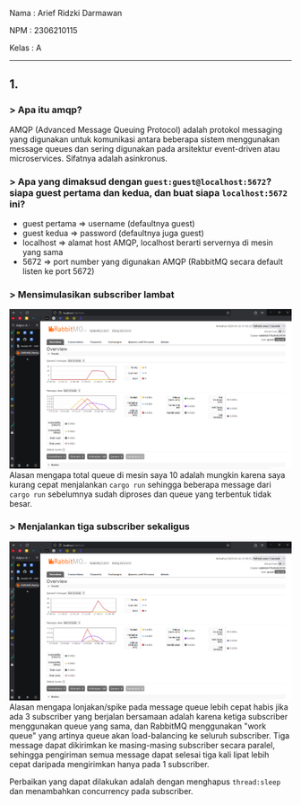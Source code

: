 Nama : Arief Ridzki Darmawan

NPM : 2306210115

Kelas : A

---
## 1.
### > Apa itu amqp?
AMQP (Advanced Message Queuing Protocol) adalah protokol messaging yang digunakan untuk komunikasi antara beberapa sistem menggunakan message queues dan sering digunakan pada arsitektur event-driven atau microservices. Sifatnya adalah asinkronus.

### > Apa yang dimaksud dengan ```guest:guest@localhost:5672```? siapa guest pertama dan kedua, dan buat siapa ```localhost:5672``` ini?
* guest pertama => username (defaultnya guest)
* guest kedua => password (defaultnya juga guest)
* localhost => alamat host AMQP, localhost berarti servernya di mesin yang sama
* 5672 => port number yang digunakan AMQP (RabbitMQ secara default listen ke port 5672)

### > Mensimulasikan subscriber lambat
![Chart simulasi subscriber lambat](image-1.png)
Alasan mengapa total queue di mesin saya 10 adalah mungkin karena saya kurang cepat menjalankan ```cargo run``` sehingga beberapa message dari ```cargo run``` sebelumnya sudah diproses dan queue yang terbentuk tidak besar.

### > Menjalankan tiga subscriber sekaligus
![Chart simulasi menjalankan tiga subscriber sekaligus](image.png)
Alasan mengapa lonjakan/spike pada message queue lebih cepat habis jika ada 3 subscriber yang berjalan bersamaan adalah karena ketiga subscriber menggunakan queue yang sama, dan RabbitMQ menggunakan "work queue" yang artinya queue akan load-balancing ke seluruh subscriber. Tiga message dapat dikirimkan ke masing-masing subscriber secara paralel, sehingga pengiriman semua message dapat selesai tiga kali lipat lebih cepat daripada mengirimkan hanya pada 1 subscriber.

Perbaikan yang dapat dilakukan adalah dengan menghapus ```thread:sleep``` dan menambahkan concurrency pada subscriber.